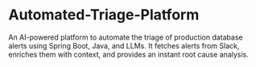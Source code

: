 # Automated-Triage-Platform
An AI-powered platform to automate the triage of production database alerts using Spring Boot, Java, and LLMs. It fetches alerts from Slack, enriches them with context, and provides an instant root cause analysis.
